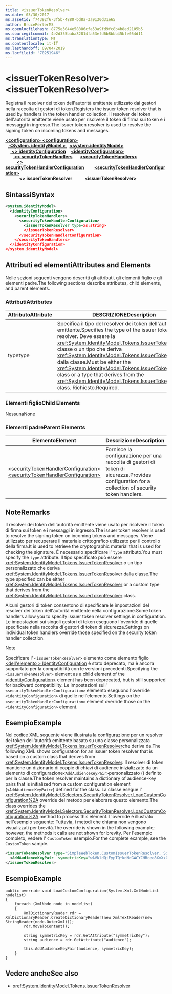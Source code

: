 ```yaml
---
title: <issuerTokenResolver>
ms.date: 03/30/2017
ms.assetid: f74392f6-3f5b-4880-bd8a-3a9130d31e65
author: BrucePerlerMS
ms.openlocfilehash: 8775e3044e58886cfa53a9fd9fc8b4b8ed2105b5
ms.sourcegitcommit: 4e2d355baba82814fa53efd6b8bbb45bfe054d11
ms.translationtype: MT
ms.contentlocale: it-IT
ms.lasthandoff: 09/04/2019
ms.locfileid: "70251946"
---
```

# <a name="issuertokenresolver"></a><span data-ttu-id="f833c-101">\<issuerTokenResolver></span><span class="sxs-lookup"><span data-stu-id="f833c-101">\<issuerTokenResolver></span></span>
<span data-ttu-id="f833c-102">Registra il resolver dei token dell'autorità emittente utilizzato dai gestori nella raccolta di gestori di token.</span><span class="sxs-lookup"><span data-stu-id="f833c-102">Registers the issuer token resolver that is used by handlers in the token handler collection.</span></span> <span data-ttu-id="f833c-103">Il resolver dei token dell'autorità emittente viene usato per risolvere il token di firma sui token e i messaggi in ingresso.</span><span class="sxs-lookup"><span data-stu-id="f833c-103">The issuer token resolver is used to resolve the signing token on incoming tokens and messages.</span></span>  
  
<span data-ttu-id="f833c-104">[ **\<configuration>** ](../configuration-element.md)</span><span class="sxs-lookup"><span data-stu-id="f833c-104">[**\<configuration>**](../configuration-element.md)</span></span>\
<span data-ttu-id="f833c-105">&nbsp;&nbsp;[ **\<System. identityModel >** ](system-identitymodel.md)</span><span class="sxs-lookup"><span data-stu-id="f833c-105">&nbsp;&nbsp;[**\<system.identityModel>**](system-identitymodel.md)</span></span>\
<span data-ttu-id="f833c-106">&nbsp;&nbsp;&nbsp;&nbsp;[ **\<> identityConfiguration**](identityconfiguration.md)</span><span class="sxs-lookup"><span data-stu-id="f833c-106">&nbsp;&nbsp;&nbsp;&nbsp;[**\<identityConfiguration>**](identityconfiguration.md)</span></span>\
<span data-ttu-id="f833c-107">&nbsp;&nbsp;&nbsp;&nbsp;&nbsp;&nbsp;[ **\<> securityTokenHandlers**](securitytokenhandlers.md)</span><span class="sxs-lookup"><span data-stu-id="f833c-107">&nbsp;&nbsp;&nbsp;&nbsp;&nbsp;&nbsp;[**\<securityTokenHandlers>**](securitytokenhandlers.md)</span></span>\
<span data-ttu-id="f833c-108">&nbsp;&nbsp;&nbsp;&nbsp;&nbsp;&nbsp;&nbsp;&nbsp;[ **\<> securityTokenHandlerConfiguration**](securitytokenhandlerconfiguration.md)</span><span class="sxs-lookup"><span data-stu-id="f833c-108">&nbsp;&nbsp;&nbsp;&nbsp;&nbsp;&nbsp;&nbsp;&nbsp;[**\<securityTokenHandlerConfiguration>**](securitytokenhandlerconfiguration.md)</span></span>\
<span data-ttu-id="f833c-109">&nbsp;&nbsp;&nbsp;&nbsp;&nbsp;&nbsp;&nbsp;&nbsp;&nbsp;&nbsp; **\<> issuerTokenResolver**</span><span class="sxs-lookup"><span data-stu-id="f833c-109">&nbsp;&nbsp;&nbsp;&nbsp;&nbsp;&nbsp;&nbsp;&nbsp;&nbsp;&nbsp;**\<issuerTokenResolver>**</span></span>  
  
## <a name="syntax"></a><span data-ttu-id="f833c-110">Sintassi</span><span class="sxs-lookup"><span data-stu-id="f833c-110">Syntax</span></span>  
  
```xml  
<system.identityModel>  
  <identityConfiguration>  
    <securityTokenHandlers>  
      <securityTokenHandlerConfiguration>  
        <issuerTokenResolver type=xs:string>  
        </issuerTokenResolver>  
      </securityTokenHandlerConfiguration>  
    </securityTokenHandlers>  
  </identityConfiguration>  
</system.identityModel>  
```  
  
## <a name="attributes-and-elements"></a><span data-ttu-id="f833c-111">Attributi ed elementi</span><span class="sxs-lookup"><span data-stu-id="f833c-111">Attributes and Elements</span></span>  
 <span data-ttu-id="f833c-112">Nelle sezioni seguenti vengono descritti gli attributi, gli elementi figlio e gli elementi padre.</span><span class="sxs-lookup"><span data-stu-id="f833c-112">The following sections describe attributes, child elements, and parent elements.</span></span>  
  
### <a name="attributes"></a><span data-ttu-id="f833c-113">Attributi</span><span class="sxs-lookup"><span data-stu-id="f833c-113">Attributes</span></span>  
  
|<span data-ttu-id="f833c-114">Attributo</span><span class="sxs-lookup"><span data-stu-id="f833c-114">Attribute</span></span>|<span data-ttu-id="f833c-115">DESCRIZIONE</span><span class="sxs-lookup"><span data-stu-id="f833c-115">Description</span></span>|  
|---------------|-----------------|  
|<span data-ttu-id="f833c-116">type</span><span class="sxs-lookup"><span data-stu-id="f833c-116">type</span></span>|<span data-ttu-id="f833c-117">Specifica il tipo del resolver dei token dell'autorità emittente.</span><span class="sxs-lookup"><span data-stu-id="f833c-117">Specifies the type of the issuer token resolver.</span></span> <span data-ttu-id="f833c-118">Deve essere la <xref:System.IdentityModel.Tokens.IssuerTokenResolver> classe o un tipo che deriva <xref:System.IdentityModel.Tokens.IssuerTokenResolver> dalla classe.</span><span class="sxs-lookup"><span data-stu-id="f833c-118">Must be either the <xref:System.IdentityModel.Tokens.IssuerTokenResolver> class or a type that derives from the <xref:System.IdentityModel.Tokens.IssuerTokenResolver> class.</span></span> <span data-ttu-id="f833c-119">Richiesto.</span><span class="sxs-lookup"><span data-stu-id="f833c-119">Required.</span></span>|  
  
### <a name="child-elements"></a><span data-ttu-id="f833c-120">Elementi figlio</span><span class="sxs-lookup"><span data-stu-id="f833c-120">Child Elements</span></span>  
 <span data-ttu-id="f833c-121">Nessuna</span><span class="sxs-lookup"><span data-stu-id="f833c-121">None</span></span>  
  
### <a name="parent-elements"></a><span data-ttu-id="f833c-122">Elementi padre</span><span class="sxs-lookup"><span data-stu-id="f833c-122">Parent Elements</span></span>  
  
|<span data-ttu-id="f833c-123">Elemento</span><span class="sxs-lookup"><span data-stu-id="f833c-123">Element</span></span>|<span data-ttu-id="f833c-124">Descrizione</span><span class="sxs-lookup"><span data-stu-id="f833c-124">Description</span></span>|  
|-------------|-----------------|  
|[<span data-ttu-id="f833c-125">\<securityTokenHandlerConfiguration></span><span class="sxs-lookup"><span data-stu-id="f833c-125">\<securityTokenHandlerConfiguration></span></span>](securitytokenhandlerconfiguration.md)|<span data-ttu-id="f833c-126">Fornisce la configurazione per una raccolta di gestori di token di sicurezza.</span><span class="sxs-lookup"><span data-stu-id="f833c-126">Provides configuration for a collection of security token handlers.</span></span>|  
  
## <a name="remarks"></a><span data-ttu-id="f833c-127">Note</span><span class="sxs-lookup"><span data-stu-id="f833c-127">Remarks</span></span>  
 <span data-ttu-id="f833c-128">Il resolver dei token dell'autorità emittente viene usato per risolvere il token di firma sui token e i messaggi in ingresso.</span><span class="sxs-lookup"><span data-stu-id="f833c-128">The issuer token resolver is used to resolve the signing token on incoming tokens and messages.</span></span> <span data-ttu-id="f833c-129">Viene utilizzato per recuperare il materiale crittografico utilizzato per il controllo della firma.</span><span class="sxs-lookup"><span data-stu-id="f833c-129">It is used to retrieve the cryptographic material that is used for checking the signature.</span></span> <span data-ttu-id="f833c-130">È necessario specificare l' `type` attributo.</span><span class="sxs-lookup"><span data-stu-id="f833c-130">You must specify the `type` attribute.</span></span> <span data-ttu-id="f833c-131">Il tipo specificato può essere <xref:System.IdentityModel.Tokens.IssuerTokenResolver> o un tipo personalizzato che deriva <xref:System.IdentityModel.Tokens.IssuerTokenResolver> dalla classe.</span><span class="sxs-lookup"><span data-stu-id="f833c-131">The type specified can be either <xref:System.IdentityModel.Tokens.IssuerTokenResolver> or a custom type that derives from the <xref:System.IdentityModel.Tokens.IssuerTokenResolver> class.</span></span>  
  
 <span data-ttu-id="f833c-132">Alcuni gestori di token consentono di specificare le impostazioni del resolver dei token dell'autorità emittente nella configurazione.</span><span class="sxs-lookup"><span data-stu-id="f833c-132">Some token handlers allow you to specify issuer token resolver settings in configuration.</span></span> <span data-ttu-id="f833c-133">Le impostazioni sui singoli gestori di token eseguono l'override di quelle specificate nella raccolta di gestori di token di sicurezza.</span><span class="sxs-lookup"><span data-stu-id="f833c-133">Settings on individual token handlers override those specified on the security token handler collection.</span></span>  
  
> [!NOTE]
> <span data-ttu-id="f833c-134">Specificare l' `<issuerTokenResolver>` elemento come elemento figlio [ \<dell'elemento > IdentityConfiguration](identityconfiguration.md) è stato deprecato, ma è ancora supportato per la compatibilità con le versioni precedenti.</span><span class="sxs-lookup"><span data-stu-id="f833c-134">Specifying the `<issuerTokenResolver>` element as a child element of the [\<identityConfiguration>](identityconfiguration.md) element has been deprecated, but is still supported for backward compatibility.</span></span> <span data-ttu-id="f833c-135">Le impostazioni sull' `<securityTokenHandlerConfiguration>` elemento eseguono l'override `<identityConfiguration>` di quelle nell'elemento.</span><span class="sxs-lookup"><span data-stu-id="f833c-135">Settings on the `<securityTokenHandlerConfiguration>` element override those on the `<identityConfiguration>` element.</span></span>  
  
## <a name="example"></a><span data-ttu-id="f833c-136">Esempio</span><span class="sxs-lookup"><span data-stu-id="f833c-136">Example</span></span>  
 <span data-ttu-id="f833c-137">Nel codice XML seguente viene illustrata la configurazione per un resolver dei token dell'autorità emittente basato su una classe personalizzata <xref:System.IdentityModel.Tokens.IssuerTokenResolver>che deriva da.</span><span class="sxs-lookup"><span data-stu-id="f833c-137">The following XML shows configuration for an issuer token resolver that is based on a custom class that derives from <xref:System.IdentityModel.Tokens.IssuerTokenResolver>.</span></span> <span data-ttu-id="f833c-138">Il resolver di token mantiene un dizionario di coppie di chiavi di audience inizializzate da un elemento di configurazione`<AddAudienceKeyPair>`personalizzato () definito per la classe.</span><span class="sxs-lookup"><span data-stu-id="f833c-138">The token resolver maintains a dictionary of audience-key pairs that is initialized from a custom configuration element (`<AddAudienceKeyPair>`) defined for the class.</span></span> <span data-ttu-id="f833c-139">La classe esegue l' <xref:System.IdentityModel.Selectors.SecurityTokenResolver.LoadCustomConfiguration%2A> override del metodo per elaborare questo elemento.</span><span class="sxs-lookup"><span data-stu-id="f833c-139">The class overrides the <xref:System.IdentityModel.Selectors.SecurityTokenResolver.LoadCustomConfiguration%2A> method to process this element.</span></span> <span data-ttu-id="f833c-140">L'override è illustrato nell'esempio seguente: Tuttavia, i metodi che chiama non vengono visualizzati per brevità.</span><span class="sxs-lookup"><span data-stu-id="f833c-140">The override is shown in the following example; however, the methods it calls are not shown for brevity.</span></span> <span data-ttu-id="f833c-141">Per l'esempio completo, vedere l' `CustomToken` esempio.</span><span class="sxs-lookup"><span data-stu-id="f833c-141">For the complete example, see the `CustomToken` sample.</span></span>  
  
```xml  
<issuerTokenResolver type="SimpleWebToken.CustomIssuerTokenResolver, SimpleWebToken">  
  <AddAudienceKeyPair  symmetricKey="wAVkldQiFypTQ+kdNdGWCYCHRcee8XmXxOvgmak8vSY=" audience="http://localhost:19851/" />  
</issuerTokenResolver>  
```  
  
## <a name="example"></a><span data-ttu-id="f833c-142">Esempio</span><span class="sxs-lookup"><span data-stu-id="f833c-142">Example</span></span>  
  
```  
public override void LoadCustomConfiguration(System.Xml.XmlNodeList nodelist)  
{  
    foreach (XmlNode node in nodelist)  
    {  
        XmlDictionaryReader rdr = XmlDictionaryReader.CreateDictionaryReader(new XmlTextReader(new StringReader(node.OuterXml)));  
        rdr.MoveToContent();  
  
        string symmetricKey = rdr.GetAttribute("symmetricKey");  
        string audience = rdr.GetAttribute("audience");  
  
        this.AddAudienceKeyPair(audience, symmetricKey);  
    }  
}  
```  
  
## <a name="see-also"></a><span data-ttu-id="f833c-143">Vedere anche</span><span class="sxs-lookup"><span data-stu-id="f833c-143">See also</span></span>

- <xref:System.IdentityModel.Tokens.IssuerTokenResolver>
